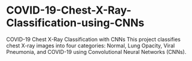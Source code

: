 # COVID-19-Chest-X-Ray-Classification-using-CNNs
COVID-19 Chest X-Ray Classification with CNNs  This project classifies chest X-ray images into four categories: Normal, Lung Opacity, Viral Pneumonia, and COVID-19 using Convolutional Neural Networks (CNNs).
